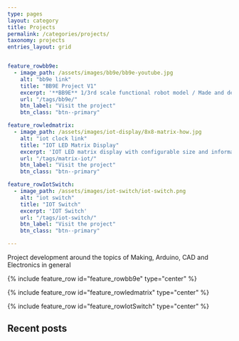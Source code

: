 ```yaml
---
type: pages
layout: category
title: Projects
permalink: /categories/projects/
taxonomy: projects
entries_layout: grid


feature_rowbb9e:
  - image_path: /assets/images/bb9e/bb9e-youtube.jpg
    alt: "bb9e link"
    title: "BB9E Project V1"
    excerpt: '**BB9E** 1/3rd scale functional robot model / Made and deisgned from scratch with custom PCB and 3D Printed parts'
    url: "/tags/bb9e/"
    btn_label: "Visit the project"
    btn_class: "btn--primary"

feature_rowledmatrix:
  - image_path: /assets/images/iot-display/8x8-matrix-how.jpg
    alt: "iot clock link"
    title: "IOT LED Matrix Display"
    excerpt: 'IOT LED matrix display with configurable size and information'
    url: "/tags/matrix-iot/"
    btn_label: "Visit the project"
    btn_class: "btn--primary"

feature_rowIotSwitch:
  - image_path: /assets/images/iot-switch/iot-switch.png
    alt: "iot switch"
    title: "IOT Switch"
    excerpt: 'IOT Switch'
    url: "/tags/iot-switch/"
    btn_label: "Visit the project"
    btn_class: "btn--primary"

---
```


Project development around the topics of Making, Arduino, CAD and Electronics in general

{% include feature_row id="feature_rowbb9e" type="center" %}

{% include feature_row id="feature_rowledmatrix" type="center" %}

{% include feature_row id="feature_rowIotSwitch" type="center" %}

Recent posts
-----